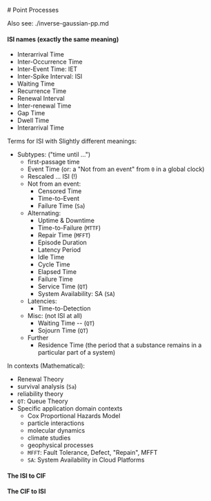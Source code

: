 # Point Processes

Also see: ./inverse-gaussian-pp.md


#### ISI names (exactly the same meaning)
* Interarrival Time
* Inter-Occurrence Time
* Inter-Event Time: IET
* Inter-Spike Interval: ISI
* Waiting Time
* Recurrence Time
* Renewal Interval
* Inter-renewal Time
* Gap Time
* Dwell Time
* Interarrival Time

Terms for ISI with Slightly different meanings:

* Subtypes: ("time until ...")
   * first-passage time
   * Event Time (or: a "Not from an event" from `0` in a global clock)
   * Rescaled ... ISI (!)
   * Not from an event:
      * Censored Time
      * Time-to-Event
      * Failure Time (`Sa`)
   * Alternating:
      * Uptime & Downtime
      * Time-to-Failure (`MTTF`)
      * Repair Time (`MFFT`)
      * Episode Duration
      * Latency Period
      * Idle Time
      * Cycle Time
      * Elapsed Time
      * Failure Time
      * Service Time (`QT`)
      * System Availability: SA (`SA`)
   * Latencies:
      * Time-to-Detection
   * Misc: (not ISI at all)
      * Waiting Time -- (`QT`)
      * Sojourn Time (`QT`)
   * Further
      * Residence Time (the period that a substance remains in a particular part of a system)

In contexts (Mathematical):
* Renewal Theory
* survival analysis (`Sa`)
* reliability theory
* `QT`: Queue Theory
* Specific application domain contexts
   * Cox Proportional Hazards Model
   * particle interactions
   * molecular dynamics
   * climate studies
   * geophysical processes
   * `MFFT`: Fault Tolerance, Defect, "Repain", MFFT
   * `SA`: System Availability in Cloud Platforms

#### The ISI to CIF
#### The CIF to ISI

